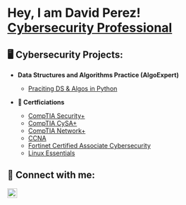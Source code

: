 <h1>Hey, I am David Perez! <br/><a href="https://github.com/davperez-tech"> <a href="https://www.linkedin.com/in/daperezpuello/">Cybersecurity Professional</a>

<h2>🖥️ Cybersecurity Projects:</h2>

- <b>Data Structures and Algorithms Practice (AlgoExpert)</b>
  - [Praciting DS & Algos in Python](https://github.com/joshmadakor1/Algorithms-Practice)
    
- <b>📄 Certficiations</b>
  - [CompTIA Security+](https://www.credly.com/badges/5f6c38cb-686e-4e9c-8709-117cea4f5e18/linked_in_profile)
  - [CompTIA CySA+](https://www.credly.com/badges/655a427b-3cc2-4f90-b204-df1d84cd5c3e)
  - [CompTIA Network+](https://www.credly.com/badges/955f7707-6551-4d53-90d1-176b6af6527a)
  - [CCNA](https://www.credly.com/badges/0c57b9e6-d078-4fe8-b3f9-02108efee08e/linked_in_profile)
  - [Fortinet Certified Associate Cybersecurity](https://www.credly.com/badges/32caaa5d-7db7-482b-9d68-0ff73a9e6e85/linked_in_profile)
  - [Linux Essentials](https://cs.lpi.org/caf/Xamman/certification/verify/LPI000639131/8tuf742e63)
    
<h2>📲 Connect with me:</h2>

[<img align="left" alt="daperezpuello | LinkedIn" width="22px" src="https://cdn.jsdelivr.net/npm/simple-icons@v3/icons/linkedin.svg" />][linkedin]

[linkedin]: https://www.linkedin.com/in/daperezpuello/
